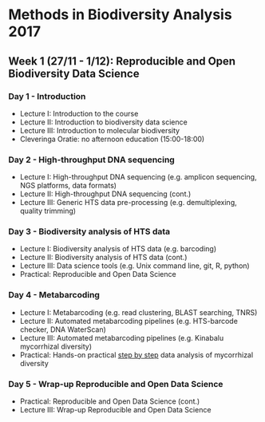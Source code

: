 Methods in Biodiversity Analysis 2017
=====================================

Week 1 (27/11 - 1/12): Reproducible and Open Biodiversity Data Science
----------------------------------------------------------------------

### Day 1 - Introduction

- Lecture I: Introduction to the course
- Lecture II: Introduction to biodiversity data science
- Lecture III: Introduction to molecular biodiversity
- Cleveringa Oratie: no afternoon education (15:00-18:00)

### Day 2 - High-throughput DNA sequencing

- Lecture I: High-throughput DNA sequencing (e.g. amplicon sequencing, NGS platforms, data formats)
- Lecture II: High-throughput DNA sequencing (cont.)
- Lecture III: Generic HTS data pre-processing (e.g. demultiplexing, quality trimming)

### Day 3 - Biodiversity analysis of HTS data

- Lecture I: Biodiversity analysis of HTS data (e.g. barcoding)
- Lecture II: Biodiversity analysis of HTS data (cont.)
- Lecture III: Data science tools (e.g. Unix command line, git, R, python)
- Practical: Reproducible and Open Data Science

### Day 4 - Metabarcoding

- Lecture I: Metabarcoding (e.g. read clustering, BLAST searching, TNRS)
- Lecture II: Automated metabarcoding pipelines (e.g. HTS-barcode checker, DNA WaterScan)
- Lecture III: Automated metabarcoding pipelines (e.g. Kinabalu mycorrhizal diversity)
- Practical: Hands-on practical [step by step](Metabarcoding.md) data analysis of mycorrhizal diversity

### Day 5 - Wrap-up Reproducible and Open Data Science

- Practical: Reproducible and Open Data Science (cont.)
- Lecture III: Wrap-up Reproducible and Open Data Science
